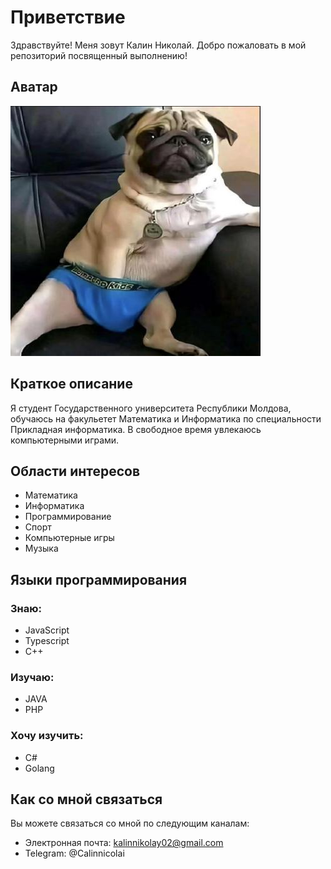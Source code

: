 # Приветствие

Здравствуйте! Меня зовут Калин Николай. Добро пожаловать в мой репозиторий посвященный выполнению!

## Аватар

![Я](images/avatar.jpeg)


## Краткое описание

Я студент Государственного университета Республики Молдова, обучаюсь на факульетет Математика и Информатика по специальности Прикладная информатика. В свободное время увлекаюсь компьютерными играми.

## Области интересов

- Математика
- Информатика
- Программирование
- Спорт
- Компьютерные игры
- Музыка

## Языки программирования

### Знаю:

- JavaScript
- Typescript
- С++

### Изучаю:

- JAVA
- PHP

### Хочу изучить:

- C#
- Golang

## Как со мной связаться

Вы можете связаться со мной по следующим каналам:

- Электронная почта: kalinnikolay02@gmail.com
- Telegram: @Calinnicolai
